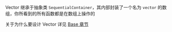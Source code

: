 Vector 继承于抽象类 `SequentialContainer`，其内部封装了一个名为 `vector` 的数组，你所看到的所有函数都是在数组上操作的

关于为什么要设计 Vector 详见 [Base 章节](/zh-cn/start/base.md)